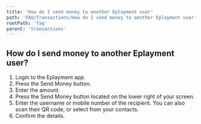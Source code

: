 ```yaml
---
title: 'How do I send money to another Eplayment user'
path: 'FAQ/Transactions/How do I send money to another Eplayment user'
rootPath: 'faq'
parent: 'transactions'
---
```


## How do I send money to another Eplayment user?

1.  Login to the Eplayment app.
2.  Press the Send Money button.
3.  Enter the amount.
4.  Press the Send Money button located on the lower right of your screen.
5.  Enter the username or mobile number of the recipient. You can also scan their QR code, or select from your contacts.
6.  Confirm the details.
